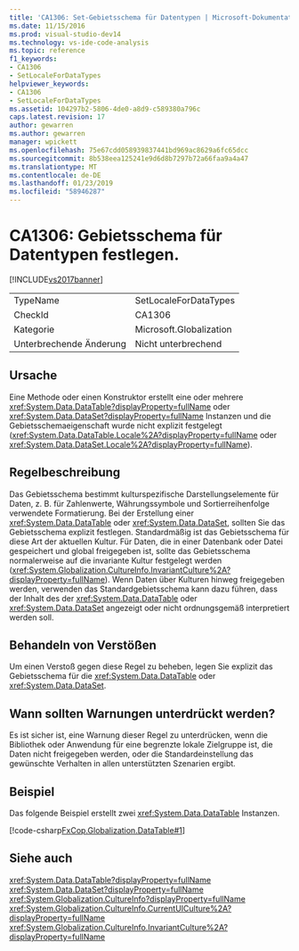 ```yaml
---
title: 'CA1306: Set-Gebietsschema für Datentypen | Microsoft-Dokumentation'
ms.date: 11/15/2016
ms.prod: visual-studio-dev14
ms.technology: vs-ide-code-analysis
ms.topic: reference
f1_keywords:
- CA1306
- SetLocaleForDataTypes
helpviewer_keywords:
- CA1306
- SetLocaleForDataTypes
ms.assetid: 104297b2-5806-4de0-a8d9-c589380a796c
caps.latest.revision: 17
author: gewarren
ms.author: gewarren
manager: wpickett
ms.openlocfilehash: 75e67cdd058939837441bd969ac8629a6fc65dcc
ms.sourcegitcommit: 8b538eea125241e9d6d8b7297b72a66faa9a4a47
ms.translationtype: MT
ms.contentlocale: de-DE
ms.lasthandoff: 01/23/2019
ms.locfileid: "58946287"
---
```

# <a name="ca1306-set-locale-for-data-types"></a>CA1306: Gebietsschema für Datentypen festlegen.
[!INCLUDE[vs2017banner](../includes/vs2017banner.md)]

|||
|-|-|
|TypeName|SetLocaleForDataTypes|
|CheckId|CA1306|
|Kategorie|Microsoft.Globalization|
|Unterbrechende Änderung|Nicht unterbrechend|

## <a name="cause"></a>Ursache
 Eine Methode oder einen Konstruktor erstellt eine oder mehrere <xref:System.Data.DataTable?displayProperty=fullName> oder <xref:System.Data.DataSet?displayProperty=fullName> Instanzen und die Gebietsschemaeigenschaft wurde nicht explizit festgelegt (<xref:System.Data.DataTable.Locale%2A?displayProperty=fullName> oder <xref:System.Data.DataSet.Locale%2A?displayProperty=fullName>).

## <a name="rule-description"></a>Regelbeschreibung
 Das Gebietsschema bestimmt kulturspezifische Darstellungselemente für Daten, z. B. für Zahlenwerte, Währungssymbole und Sortierreihenfolge verwendete Formatierung. Bei der Erstellung einer <xref:System.Data.DataTable> oder <xref:System.Data.DataSet>, sollten Sie das Gebietsschema explizit festlegen. Standardmäßig ist das Gebietsschema für diese Art der aktuellen Kultur. Für Daten, die in einer Datenbank oder Datei gespeichert und global freigegeben ist, sollte das Gebietsschema normalerweise auf die invariante Kultur festgelegt werden (<xref:System.Globalization.CultureInfo.InvariantCulture%2A?displayProperty=fullName>). Wenn Daten über Kulturen hinweg freigegeben werden, verwenden das Standardgebietsschema kann dazu führen, dass der Inhalt des der <xref:System.Data.DataTable> oder <xref:System.Data.DataSet> angezeigt oder nicht ordnungsgemäß interpretiert werden soll.

## <a name="how-to-fix-violations"></a>Behandeln von Verstößen
 Um einen Verstoß gegen diese Regel zu beheben, legen Sie explizit das Gebietsschema für die <xref:System.Data.DataTable> oder <xref:System.Data.DataSet>.

## <a name="when-to-suppress-warnings"></a>Wann sollten Warnungen unterdrückt werden?
 Es ist sicher ist, eine Warnung dieser Regel zu unterdrücken, wenn die Bibliothek oder Anwendung für eine begrenzte lokale Zielgruppe ist, die Daten nicht freigegeben werden, oder die Standardeinstellung das gewünschte Verhalten in allen unterstützten Szenarien ergibt.

## <a name="example"></a>Beispiel
 Das folgende Beispiel erstellt zwei <xref:System.Data.DataTable> Instanzen.

 [!code-csharp[FxCop.Globalization.DataTable#1](../snippets/csharp/VS_Snippets_CodeAnalysis/FxCop.Globalization.DataTable/cs/FxCop.Globalization.DataTable.cs#1)]

## <a name="see-also"></a>Siehe auch
 <xref:System.Data.DataTable?displayProperty=fullName> <xref:System.Data.DataSet?displayProperty=fullName>
 <xref:System.Globalization.CultureInfo?displayProperty=fullName>
 <xref:System.Globalization.CultureInfo.CurrentUICulture%2A?displayProperty=fullName>
 <xref:System.Globalization.CultureInfo.InvariantCulture%2A?displayProperty=fullName>

